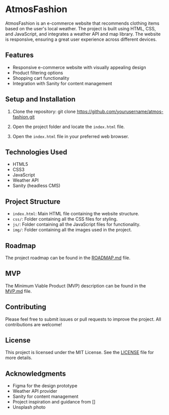 # AtmosFashion

AtmosFashion is an e-commerce website that recommends clothing items based on the user's local weather. The project is built using HTML, CSS, and JavaScript, and integrates a weather API and map library. The website is responsive, ensuring a great user experience across different devices.

## Features

- Responsive e-commerce website with visually appealing design
- Product filtering options
- Shopping cart functionality
- Integration with Sanity for content management

## Setup and Installation

1. Clone the repository:
   git clone https://github.com/yourusername/atmos-fashion.git

2. Open the project folder and locate the `index.html` file.

3. Open the `index.html` file in your preferred web browser.

## Technologies Used

- HTML5
- CSS3
- JavaScript
- Weather API
- Sanity (headless CMS)

## Project Structure

- `index.html`: Main HTML file containing the website structure.
- `css/`: Folder containing all the CSS files for styling.
- `js/`: Folder containing all the JavaScript files for functionality.
- `img/`: Folder containing all the images used in the project.

## Roadmap

The project roadmap can be found in the [ROADMAP.md](ROADMAP.md) file.

## MVP

The Minimum Viable Product (MVP) description can be found in the [MVP.md](MVP.md) file.

## Contributing

Please feel free to submit issues or pull requests to improve the project. All contributions are welcome!

## License

This project is licensed under the MIT License. See the [LICENSE](LICENSE) file for more details.

## Acknowledgments

- Figma for the design prototype
- Weather API provider
- Sanity for content management
- Project inspiration and guidance from []
- Unsplash photo
